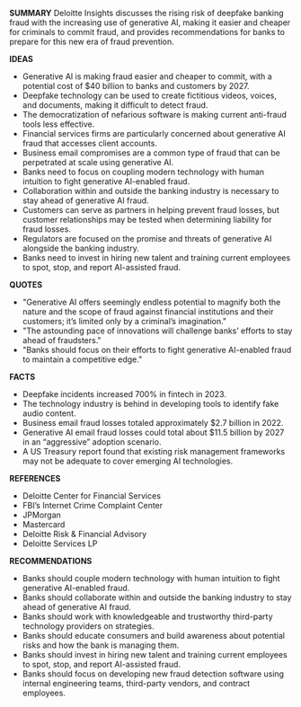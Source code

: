 **SUMMARY**
Deloitte Insights discusses the rising risk of deepfake banking fraud with the increasing use of generative AI, making it easier and cheaper for criminals to commit fraud, and provides recommendations for banks to prepare for this new era of fraud prevention.

**IDEAS**
* Generative AI is making fraud easier and cheaper to commit, with a potential cost of $40 billion to banks and customers by 2027.
* Deepfake technology can be used to create fictitious videos, voices, and documents, making it difficult to detect fraud.
* The democratization of nefarious software is making current anti-fraud tools less effective.
* Financial services firms are particularly concerned about generative AI fraud that accesses client accounts.
* Business email compromises are a common type of fraud that can be perpetrated at scale using generative AI.
* Banks need to focus on coupling modern technology with human intuition to fight generative AI-enabled fraud.
* Collaboration within and outside the banking industry is necessary to stay ahead of generative AI fraud.
* Customers can serve as partners in helping prevent fraud losses, but customer relationships may be tested when determining liability for fraud losses.
* Regulators are focused on the promise and threats of generative AI alongside the banking industry.
* Banks need to invest in hiring new talent and training current employees to spot, stop, and report AI-assisted fraud.

**QUOTES**
* "Generative AI offers seemingly endless potential to magnify both the nature and the scope of fraud against financial institutions and their customers; it’s limited only by a criminal’s imagination."
* "The astounding pace of innovations will challenge banks’ efforts to stay ahead of fraudsters."
* "Banks should focus on their efforts to fight generative AI-enabled fraud to maintain a competitive edge."

**FACTS**
* Deepfake incidents increased 700% in fintech in 2023.
* The technology industry is behind in developing tools to identify fake audio content.
* Business email fraud losses totaled approximately $2.7 billion in 2022.
* Generative AI email fraud losses could total about $11.5 billion by 2027 in an “aggressive” adoption scenario.
* A US Treasury report found that existing risk management frameworks may not be adequate to cover emerging AI technologies.

**REFERENCES**
* Deloitte Center for Financial Services
* FBI’s Internet Crime Complaint Center
* JPMorgan
* Mastercard
* Deloitte Risk & Financial Advisory
* Deloitte Services LP

**RECOMMENDATIONS**
* Banks should couple modern technology with human intuition to fight generative AI-enabled fraud.
* Banks should collaborate within and outside the banking industry to stay ahead of generative AI fraud.
* Banks should work with knowledgeable and trustworthy third-party technology providers on strategies.
* Banks should educate consumers and build awareness about potential risks and how the bank is managing them.
* Banks should invest in hiring new talent and training current employees to spot, stop, and report AI-assisted fraud.
* Banks should focus on developing new fraud detection software using internal engineering teams, third-party vendors, and contract employees.
